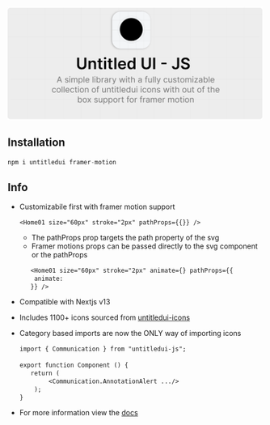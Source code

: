 ![Banner](/public/banner.png)

## Installation 
```js
npm i untitledui framer-motion
```

## Info

- Customizabile first with framer motion support
  ```tsx
  <Home01 size="60px" stroke="2px" pathProps={{}} />
  ```
  - The pathProps prop targets the path property of the svg
  - Framer motions props can be passed directly to the svg component or the pathProps
  ```tsx
     <Home01 size="60px" stroke="2px" animate={} pathProps={{
      animate:
     }} />
  ```
- Compatible with Nextjs v13
- Includes 1100+ icons sourced from [untitledui-icons](https://www.untitledui.com/icons)
- Category based imports are now the ONLY way of importing icons

  ```tsx
  import { Communication } from "untitledui-js";

  export function Component () {
     return (
          <Communication.AnnotationAlert .../>
      );
  }
  ```

- For more information view the [docs](https://untitledui.vercel.app)
